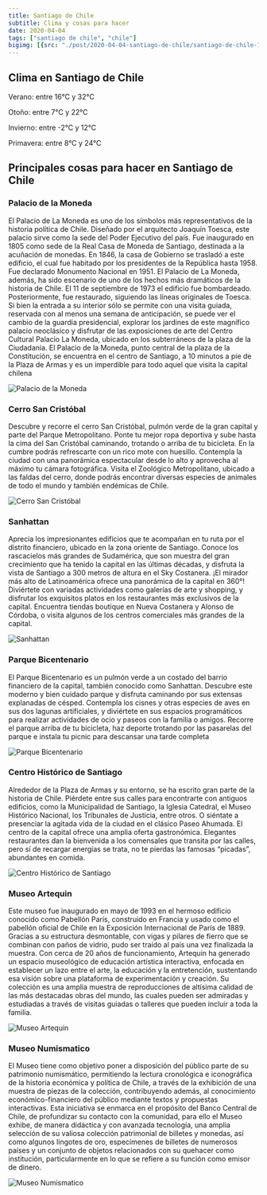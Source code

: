 ```yaml
---
title: Santiago de Chile
subtitle: Clima y cosas para hacer
date: 2020-04-04
tags: ["santiago de chile", "chile"]
bigimg: [{src: "./post/2020-04-04-santiago-de-chile/santiago-de-chile-1.jpg"}, {src: "./post/2020-04-04-santiago-de-chile/santiago-de-chile-2.jpg"}, {src: "./post/2020-04-04-santiago-de-chile/santiago-de-chile-3.jpg"}]
---
```

 
## Clima en Santiago de Chile
Verano: entre 16°C y 32°C
 
Otoño: entre 7°C y 22°C
 
Invierno: entre -2°C y 12°C
 
Primavera: entre 8°C y 24°C
 
## Principales cosas para hacer en Santiago de Chile
 
### Palacio de la Moneda
El Palacio de La Moneda es uno de los símbolos más representativos de la historia política de Chile. Diseñado por el arquitecto Joaquín Toesca, este palacio sirve como la sede del Poder Ejecutivo del país. Fue inaugurado en 1805 como sede de la Real Casa de Moneda de Santiago, destinada a la acuñación de monedas. En 1846, la casa de Gobierno se trasladó a este edificio, el cual fue habitado por los presidentes de la República hasta 1958. Fue declarado Monumento Nacional en 1951.
El Palacio de La Moneda, además, ha sido escenario de uno de los hechos más dramáticos de la historia de Chile. El 11 de septiembre de 1973 el edificio fue bombardeado. Posteriormente, fue restaurado, siguiendo las líneas originales de Toesca.
Si bien la entrada a su interior sólo se permite con una visita guiada, reservada con al menos una semana de anticipación, se puede ver el cambio de la guardia presidencial, explorar los jardines de este magnífico palacio neoclásico y disfrutar de las exposiciones de arte del Centro Cultural Palacio La Moneda, ubicado en los subterráneos de la plaza de la Ciudadanía.
El Palacio de la Moneda, punto central de la plaza de la Constitución, se encuentra en el centro de Santiago, a 10 minutos a pie de la Plaza de Armas y es un imperdible para todo aquel que visita la capital chilena
 
 
![Palacio de la Moneda](https://images.unsplash.com/photo-1603948952075-3ef782ce5c5a?w=640)
 
### Cerro San Cristóbal
Descubre y recorre el cerro San Cristóbal, pulmón verde de la gran capital y parte del Parque Metropolitano. Ponte tu mejor ropa deportiva y sube hasta la cima del San Cristóbal caminando, trotando o arriba de tu bicicleta. En la cumbre podrás refrescarte con un rico mote con huesillo. Contempla la ciudad con una panorámica espectacular desde lo alto y aprovecha al máximo tu cámara fotográfica. Visita el Zoológico Metropolitano, ubicado a las faldas del cerro, donde podrás encontrar diversas especies de animales de todo el mundo y también endémicas de Chile.
 
![Cerro San Cristóbal](https://images.unsplash.com/photo-1565551216281-9c01a43d9034?w=640)
 
### Sanhattan
Aprecia los impresionantes edificios que te acompañan en tu ruta por el distrito financiero, ubicado en la zona oriente de Santiago. Conoce los rascacielos más grandes de Sudamérica, que son muestra del gran crecimiento que ha tenido la capital en las últimas décadas, y disfruta la vista de Santiago a 300 metros de altura en el Sky Costanera. ¡El mirador más alto de Latinoamérica ofrece una panorámica de la capital en 360°!
Diviértete con variadas actividades como galerías de arte y shopping, y disfrutar los exquisitos platos en los restaurantes más exclusivos de la capital. Encuentra tiendas boutique en Nueva Costanera y Alonso de Córdoba, o visita algunos de los centros comerciales más grandes de la capital.
 
![Sanhattan](https://images.unsplash.com/photo-1557267828-a4eadf198f43?w=640)
 
### Parque Bicentenario
El Parque Bicentenario es un pulmón verde a un costado del barrio financiero de la capital, también conocido como Sanhattan. Descubre este moderno y bien cuidado parque y disfruta caminando por sus extensas explanadas de césped.
Contempla los cisnes y otras especies de aves en sus dos lagunas artificiales, y diviértete en sus espacios programáticos para realizar actividades de ocio y paseos con la familia o amigos. Recorre el parque arriba de tu bicicleta, haz deporte trotando por las pasarelas del parque e instala tu picnic para descansar una tarde completa
 
![Parque Bicentenario](https://images.unsplash.com/photo-1512217052190-3ded0fba8dd5?w=640)
 
### Centro Histórico de Santiago
Alrededor de la Plaza de Armas y su entorno, se ha escrito gran parte de la historia de Chile. Piérdete entre sus calles para encontrarte con antiguos edificios, como la Municipalidad de Santiago, la Iglesia Catedral, el Museo Histórico Nacional, los Tribunales de Justicia, entre otros. O siéntate a presenciar la agitada vida de la ciudad en el clásico Paseo Ahumada.
El centro de la capital ofrece una amplia oferta gastronómica. Elegantes restaurantes dan la bienvenida a los comensales que transita por las calles, pero sí de recargar energías se trata, no te pierdas las famosas “picadas”, abundantes en comida.
  
 
![Centro Histórico de Santiago](https://images.unsplash.com/photo-1566079462783-784453c4cbe3?w=640)
 
### Museo Artequin
Este museo fue inaugurado en mayo de 1993 en el hermoso edificio conocido como Pabellón París, construido en Francia y usado como el pabellón oficial de Chile en la Exposición Internacional de París de 1889. Gracias a su estructura desmontable, con vigas y pilares de fierro que se combinan con paños de vidrio, pudo ser traído al país una vez finalizada la muestra. 
Con cerca de 20 años de funcionamiento, Artequin ha generado un espacio museológico de educación artística interactiva, enfocada en establecer un lazo entre el arte, la educación y la entretención, sustentando esa visión sobre una plataforma de experimentación  y creación.
Su colección es una amplia muestra de reproducciones de altísima calidad de las más destacadas obras del mundo, las cuales pueden ser admiradas y estudiadas a través de visitas guiadas o talleres que pueden incluir a toda la familia. 
 
![Museo Artequin](https://images.unsplash.com/photo-1566534491166-1c89d1e949f0?w=640)

### Museo Numismatico
El Museo tiene como objetivo poner a disposición del público parte de su patrimonio numismático, permitiendo la lectura cronológica e iconográfica de la historia económica y política de Chile, a través de la exhibición de una muestra de piezas de la colección, contribuyendo además, al conocimiento económico-financiero del público mediante textos y propuestas interactivas. Esta iniciativa se enmarca en el propósito del Banco Central de Chile, de profundizar su contacto con la comunidad, para ello el Museo exhibe, de manera didáctica y con avanzada tecnología, una amplia selección de su valiosa colección patrimonial de billetes y monedas, así como algunos lingotes de oro, especímenes de billetes de numerosos países y un conjunto de objetos relacionados con su quehacer como institución, particularmente en lo que se refiere a su función como emisor de dinero. 
 
![Museo Numismatico](https://images.unsplash.com/photo-1511362481961-b668a8867cfb?w=640)
